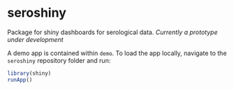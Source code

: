 # seroshiny
Package for shiny dashboards for serological data. *Currently a prototype under development*

A demo app is contained within `demo`. To load the app locally, navigate to the `seroshiny` repository folder and run:

``` r
library(shiny)
runApp()

```
